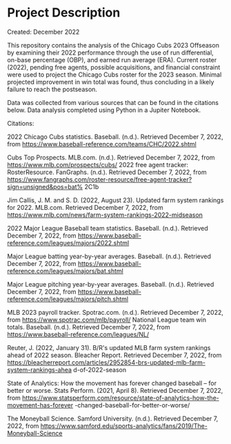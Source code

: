 # Project Description

Created: December 2022

This repository contains the analysis of the Chicago Cubs 2023 Offseason by examining their 2022 performance through the use of run differential, on-base percentage (OBP), and earned run average (ERA). Current roster (2022), pending free agents, possible acquisitions, and financial constraint were used to project the Chicago Cubs roster for the 2023 season. Minimal projected improvement in win total was found, thus concluding in a likely failure to reach the postseason.

Data was collected from various sources that can be found in the citations below. Data analysis completed using Python in a Jupiter Notebook.

Citations:

2022 Chicago Cubs statistics. Baseball. (n.d.). Retrieved December 7, 2022, from https://www.baseball-reference.com/teams/CHC/2022.shtml

Cubs Top Prospects. MLB.com. (n.d.). Retrieved December 7, 2022, from https://www.mlb.com/prospects/cubs/
2022 free agent tracker: RosterResource. FanGraphs. (n.d.). Retrieved December 7, 2022, from https://www.fangraphs.com/roster-resource/free-agent-tracker?sign=unsigned&pos=bat% 2C1b

Jim Callis, J. M. and S. D. (2022, August 23). Updated farm system rankings for 2022. MLB.com. Retrieved December 7, 2022, from https://www.mlb.com/news/farm-system-rankings-2022-midseason

2022 Major League Baseball team statistics. Baseball. (n.d.). Retrieved December 7, 2022, from https://www.baseball-reference.com/leagues/majors/2022.shtml

Major League batting year-by-year averages. Baseball. (n.d.). Retrieved December 7, 2022, from https://www.baseball-reference.com/leagues/majors/bat.shtml

Major League pitching year-by-year averages. Baseball. (n.d.). Retrieved December 7, 2022, from https://www.baseball-reference.com/leagues/majors/pitch.shtml

MLB 2023 payroll tracker. Spotrac.com. (n.d.). Retrieved December 7, 2022, from https://www.spotrac.com/mlb/payroll/
National League team win totals. Baseball. (n.d.). Retrieved December 7, 2022, from https://www.baseball-reference.com/leagues/NL/

Reuter, J. (2022, January 31). B/R's updated MLB farm system rankings ahead of 2022 season. Bleacher Report. Retrieved December 7, 2022, from https://bleacherreport.com/articles/2952854-brs-updated-mlb-farm-system-rankings-ahea d-of-2022-season

State of Analytics: How the movement has forever changed baseball – for better or worse. Stats Perform. (2021, April 8). Retrieved December 7, 2022, from https://www.statsperform.com/resource/state-of-analytics-how-the-movement-has-forever -changed-baseball-for-better-or-worse/

The Moneyball Science. Samford University. (n.d.). Retrieved December 7, 2022, from https://www.samford.edu/sports-analytics/fans/2019/The-Moneyball-Science

